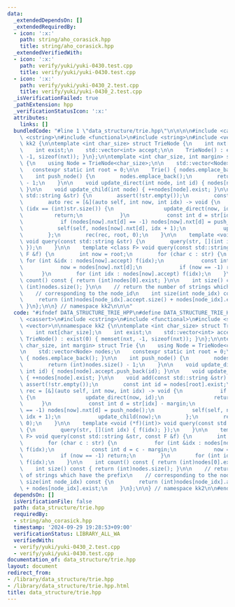 ```yaml
---
data:
  _extendedDependsOn: []
  _extendedRequiredBy:
  - icon: ':x:'
    path: string/aho_corasick.hpp
    title: string/aho_corasick.hpp
  _extendedVerifiedWith:
  - icon: ':x:'
    path: verify/yuki/yuki-0430.test.cpp
    title: verify/yuki/yuki-0430.test.cpp
  - icon: ':x:'
    path: verify/yuki/yuki-0430_2.test.cpp
    title: verify/yuki/yuki-0430_2.test.cpp
  _isVerificationFailed: true
  _pathExtension: hpp
  _verificationStatusIcon: ':x:'
  attributes:
    links: []
  bundledCode: "#line 1 \"data_structure/trie.hpp\"\n\n\n\n#include <cassert>\n#include\
    \ <cstring>\n#include <functional>\n#include <string>\n#include <vector>\n\nnamespace\
    \ kk2 {\n\ntemplate <int char_size> struct TrieNode {\n    int nxt[char_size];\n\
    \    int exist;\n    std::vector<int> accept;\n\n    TrieNode() : exist(0) { memset(nxt,\
    \ -1, sizeof(nxt)); }\n};\n\ntemplate <int char_size, int margin> struct Trie\
    \ {\n    using Node = TrieNode<char_size>;\n\n    std::vector<Node> nodes;\n \
    \   constexpr static int root = 0;\n\n    Trie() { nodes.emplace_back(); }\n\n\
    \    int push_node() {\n        nodes.emplace_back();\n        return (int)nodes.size()\
    \ - 1;\n    }\n\n    void update_direct(int node, int id) { nodes[node].accept.push_back(id);\
    \ }\n\n    void update_child(int node) { ++nodes[node].exist; }\n\n    void add(const\
    \ std::string &str) {\n        assert(!str.empty());\n        const int id = nodes[root].exist;\n\
    \        auto rec = [&](auto self, int now, int idx) -> void {\n            if\
    \ (idx == (int)str.size()) {\n                update_direct(now, id);\n      \
    \          return;\n            }\n            const int d = str[idx] - margin;\n\
    \            if (nodes[now].nxt[d] == -1) nodes[now].nxt[d] = push_node();\n \
    \           self(self, nodes[now].nxt[d], idx + 1);\n            update_child(now);\n\
    \        };\n        rec(rec, root, 0);\n    }\n\n    template <void (*f)(int)>\
    \ void query(const std::string &str) {\n        query(str, [](int idx) { f(idx);\
    \ });\n    }\n\n    template <class F> void query(const std::string &str, const\
    \ F &f) {\n        int now = root;\n        for (char c : str) {\n           \
    \ for (int &idx : nodes[now].accept) f(idx);\n            const int d = c - margin;\n\
    \            now = nodes[now].nxt[d];\n            if (now == -1) return;\n  \
    \      }\n        for (int idx : nodes[now].accept) f(idx);\n    }\n\n    int\
    \ count() const { return (int)nodes[0].exist; }\n\n    int size() const { return\
    \ (int)nodes.size(); }\n\n    // return the number of strings which have the prefix\n\
    \    // corresponding to the node_id\n    int size(int node_idx) const {\n   \
    \     return (int)nodes[node_idx].accept.size() + nodes[node_idx].exist;\n   \
    \ }\n};\n\n} // namespace kk2\n\n\n"
  code: "#ifndef DATA_STRUCTURE_TRIE_HPP\n#define DATA_STRUCTURE_TRIE_HPP 1\n\n#include\
    \ <cassert>\n#include <cstring>\n#include <functional>\n#include <string>\n#include\
    \ <vector>\n\nnamespace kk2 {\n\ntemplate <int char_size> struct TrieNode {\n\
    \    int nxt[char_size];\n    int exist;\n    std::vector<int> accept;\n\n   \
    \ TrieNode() : exist(0) { memset(nxt, -1, sizeof(nxt)); }\n};\n\ntemplate <int\
    \ char_size, int margin> struct Trie {\n    using Node = TrieNode<char_size>;\n\
    \n    std::vector<Node> nodes;\n    constexpr static int root = 0;\n\n    Trie()\
    \ { nodes.emplace_back(); }\n\n    int push_node() {\n        nodes.emplace_back();\n\
    \        return (int)nodes.size() - 1;\n    }\n\n    void update_direct(int node,\
    \ int id) { nodes[node].accept.push_back(id); }\n\n    void update_child(int node)\
    \ { ++nodes[node].exist; }\n\n    void add(const std::string &str) {\n       \
    \ assert(!str.empty());\n        const int id = nodes[root].exist;\n        auto\
    \ rec = [&](auto self, int now, int idx) -> void {\n            if (idx == (int)str.size())\
    \ {\n                update_direct(now, id);\n                return;\n      \
    \      }\n            const int d = str[idx] - margin;\n            if (nodes[now].nxt[d]\
    \ == -1) nodes[now].nxt[d] = push_node();\n            self(self, nodes[now].nxt[d],\
    \ idx + 1);\n            update_child(now);\n        };\n        rec(rec, root,\
    \ 0);\n    }\n\n    template <void (*f)(int)> void query(const std::string &str)\
    \ {\n        query(str, [](int idx) { f(idx); });\n    }\n\n    template <class\
    \ F> void query(const std::string &str, const F &f) {\n        int now = root;\n\
    \        for (char c : str) {\n            for (int &idx : nodes[now].accept)\
    \ f(idx);\n            const int d = c - margin;\n            now = nodes[now].nxt[d];\n\
    \            if (now == -1) return;\n        }\n        for (int idx : nodes[now].accept)\
    \ f(idx);\n    }\n\n    int count() const { return (int)nodes[0].exist; }\n\n\
    \    int size() const { return (int)nodes.size(); }\n\n    // return the number\
    \ of strings which have the prefix\n    // corresponding to the node_id\n    int\
    \ size(int node_idx) const {\n        return (int)nodes[node_idx].accept.size()\
    \ + nodes[node_idx].exist;\n    }\n};\n\n} // namespace kk2\n\n#endif // DATA_STRUCTURE_TRIE_HPP\n"
  dependsOn: []
  isVerificationFile: false
  path: data_structure/trie.hpp
  requiredBy:
  - string/aho_corasick.hpp
  timestamp: '2024-09-29 19:28:53+09:00'
  verificationStatus: LIBRARY_ALL_WA
  verifiedWith:
  - verify/yuki/yuki-0430_2.test.cpp
  - verify/yuki/yuki-0430.test.cpp
documentation_of: data_structure/trie.hpp
layout: document
redirect_from:
- /library/data_structure/trie.hpp
- /library/data_structure/trie.hpp.html
title: data_structure/trie.hpp
---
```

